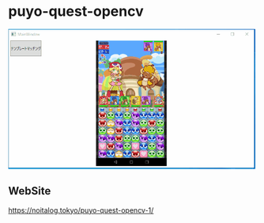 # puyo-quest-opencv
![](puyo-quest-opencv-1.gif)
## WebSite
https://noitalog.tokyo/puyo-quest-opencv-1/
